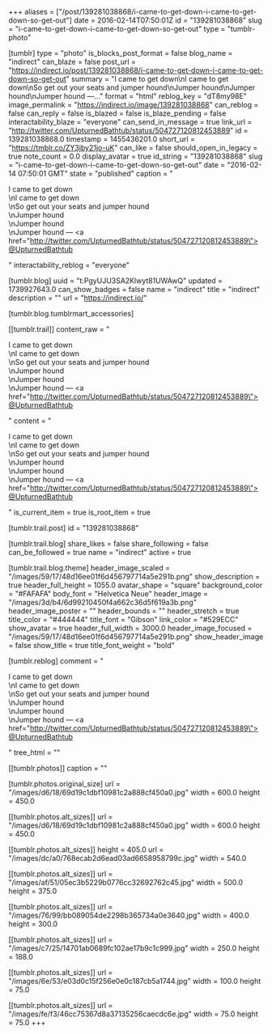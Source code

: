 +++
aliases = ["/post/139281038868/i-came-to-get-down-i-came-to-get-down-so-get-out"]
date = 2016-02-14T07:50:01Z
id = "139281038868"
slug = "i-came-to-get-down-i-came-to-get-down-so-get-out"
type = "tumblr-photo"

[tumblr]
type = "photo"
is_blocks_post_format = false
blog_name = "indirect"
can_blaze = false
post_url = "https://indirect.io/post/139281038868/i-came-to-get-down-i-came-to-get-down-so-get-out"
summary = "I came to get down\nI came to get down\nSo get out your seats and jumper hound\nJumper hound\nJumper hound\nJumper hound —..."
format = "html"
reblog_key = "dT8my98E"
image_permalink = "https://indirect.io/image/139281038868"
can_reblog = false
can_reply = false
is_blazed = false
is_blaze_pending = false
interactability_blaze = "everyone"
can_send_in_message = true
link_url = "http://twitter.com/UpturnedBathtub/status/504727120812453889"
id = 139281038868.0
timestamp = 1455436201.0
short_url = "https://tmblr.co/ZY3jby21jo-uK"
can_like = false
should_open_in_legacy = true
note_count = 0.0
display_avatar = true
id_string = "139281038868"
slug = "i-came-to-get-down-i-came-to-get-down-so-get-out"
date = "2016-02-14 07:50:01 GMT"
state = "published"
caption = "<p>I came to get down<br/>\nI came to get down<br/>\nSo get out your seats and jumper hound<br/>\nJumper hound<br/>\nJumper hound<br/>\nJumper hound — <a href=\"http://twitter.com/UpturnedBathtub/status/504727120812453889\">@UpturnedBathtub</a></p>"
interactability_reblog = "everyone"

[tumblr.blog]
uuid = "t:PgyUJU3SA2Klwyt81UWAwQ"
updated = 1739927643.0
can_show_badges = false
name = "indirect"
title = "indirect"
description = ""
url = "https://indirect.io/"

[tumblr.blog.tumblrmart_accessories]

[[tumblr.trail]]
content_raw = "<p>I came to get down<br>\nI came to get down<br>\nSo get out your seats and jumper hound<br>\nJumper hound<br>\nJumper hound<br>\nJumper hound — <a href=\"http://twitter.com/UpturnedBathtub/status/504727120812453889\">@UpturnedBathtub</a></p>"
content = "<p>I came to get down<br />\nI came to get down<br />\nSo get out your seats and jumper hound<br />\nJumper hound<br />\nJumper hound<br />\nJumper hound &mdash; <a href=\"http://twitter.com/UpturnedBathtub/status/504727120812453889\">@UpturnedBathtub</a></p>"
is_current_item = true
is_root_item = true

[tumblr.trail.post]
id = "139281038868"

[tumblr.trail.blog]
share_likes = false
share_following = false
can_be_followed = true
name = "indirect"
active = true

[tumblr.trail.blog.theme]
header_image_scaled = "/images/59/17/48d16ee01f6d456797714a5e291b.png"
show_description = true
header_full_height = 1055.0
avatar_shape = "square"
background_color = "#FAFAFA"
body_font = "Helvetica Neue"
header_image = "/images/3d/b4/6d99210450f4a662c36d5f619a3b.png"
header_image_poster = ""
header_bounds = ""
header_stretch = true
title_color = "#444444"
title_font = "Gibson"
link_color = "#529ECC"
show_avatar = true
header_full_width = 3000.0
header_image_focused = "/images/59/17/48d16ee01f6d456797714a5e291b.png"
show_header_image = false
show_title = true
title_font_weight = "bold"

[tumblr.reblog]
comment = "<p>I came to get down<br>\nI came to get down<br>\nSo get out your seats and jumper hound<br>\nJumper hound<br>\nJumper hound<br>\nJumper hound — <a href=\"http://twitter.com/UpturnedBathtub/status/504727120812453889\">@UpturnedBathtub</a></p>"
tree_html = ""

[[tumblr.photos]]
caption = ""

[tumblr.photos.original_size]
url = "/images/d6/18/69d19c1dbf10981c2a888cf450a0.jpg"
width = 600.0
height = 450.0

[[tumblr.photos.alt_sizes]]
url = "/images/d6/18/69d19c1dbf10981c2a888cf450a0.jpg"
width = 600.0
height = 450.0

[[tumblr.photos.alt_sizes]]
height = 405.0
url = "/images/dc/a0/768ecab2d6ead03ad6658958799c.jpg"
width = 540.0

[[tumblr.photos.alt_sizes]]
url = "/images/af/51/05ec3b5229b0776cc32692762c45.jpg"
width = 500.0
height = 375.0

[[tumblr.photos.alt_sizes]]
url = "/images/76/99/bb089054de2298b365734a0e3640.jpg"
width = 400.0
height = 300.0

[[tumblr.photos.alt_sizes]]
url = "/images/c7/25/14701ab0689fc102ae17b9c1c999.jpg"
width = 250.0
height = 188.0

[[tumblr.photos.alt_sizes]]
url = "/images/6e/53/e03d0c15f256e0e0c187cb5a1744.jpg"
width = 100.0
height = 75.0

[[tumblr.photos.alt_sizes]]
url = "/images/fe/f3/46cc75367d8a37135256caecdc6e.jpg"
width = 75.0
height = 75.0
+++
